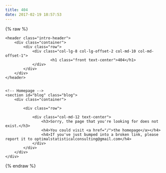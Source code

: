 ```yaml
---
title: 404
date: 2017-02-19 18:57:53
---
```


{% raw %}

	<header class="intro-header">
        <div class="container">
            <div class="row">
                <div class="col-lg-8 col-lg-offset-2 col-md-10 col-md-offset-1">
                        <h1 class="front text-center">404</h1>
                </div>
            </div>
        </div>
    </header>
	
		    
    <!-- Homepage -->
	<section id="blog" class="blog">
		<div class="container">

			<div class="row">
							
				<div class="col-md-12 text-center">
					<h3>Sorry, the page that you're looking for does not exist.</h3>
					<h4>You could visit <a href="/">the homepage</a></h4>
					<h4>If you've just bumped into a broken link, please report it to optimalstatisticalconsulting@gmail.com</h4>
				</div>
			</div>
		</div>
	</div>

{% endraw %}
